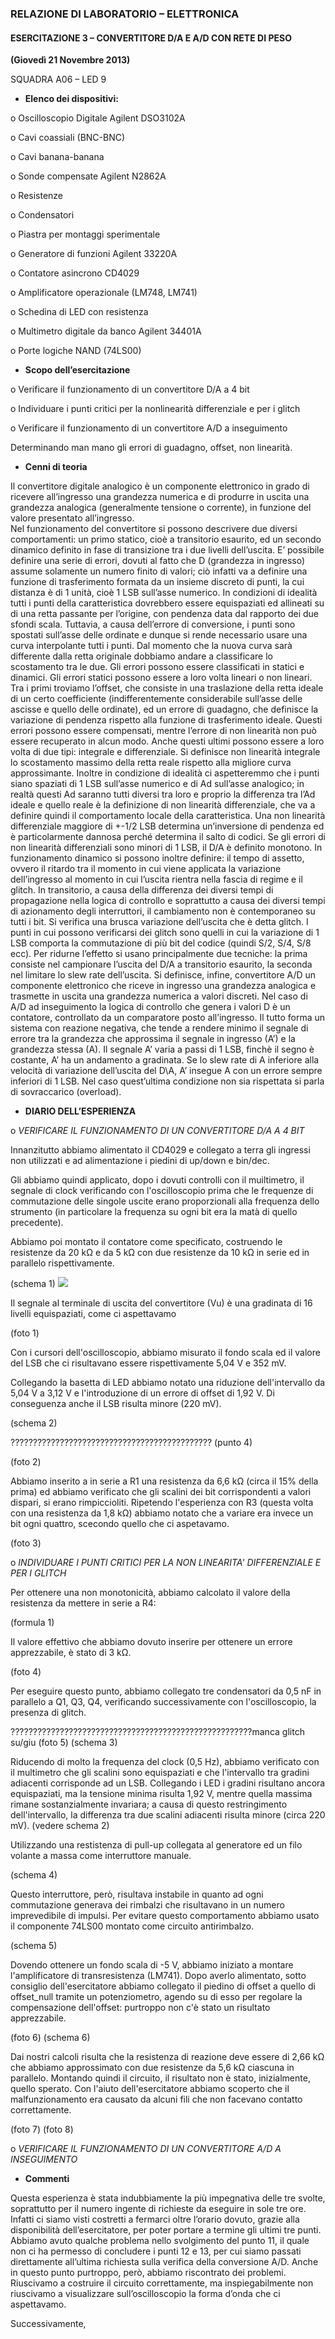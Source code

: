 ﻿### RELAZIONE DI LABORATORIO – ELETTRONICA
#### ESERCITAZIONE 3 – CONVERTITORE D/A E A/D CON RETE DI PESO 
**(Giovedì 21 Novembre 2013)**

SQUADRA A06  – LED 9


-	**Elenco dei dispositivi:**
	
o	Oscilloscopio Digitale Agilent DSO3102A 

o	Cavi coassiali (BNC-BNC)

o	Cavi banana-banana

o	Sonde compensate Agilent N2862A

o	Resistenze

o	Condensatori

o	Piastra per montaggi sperimentale 

o	Generatore di funzioni Agilent 33220A

o	Contatore asincrono CD4029

o	Amplificatore operazionale (LM748, LM741)

o	Schedina di LED con resistenza

o	Multimetro digitale da banco Agilent 34401A

o	Porte logiche NAND (74LS00)


-	**Scopo dell’esercitazione**

o Verificare il funzionamento di un convertitore D/A a 4 bit

o Individuare i punti critici per la nonlinearità differenziale e per i glitch

o Verificare il funzionamento di un convertitore A/D a inseguimento

Determinando man mano gli errori di guadagno, offset, non linearità.


-	**Cenni di teoria**

Il convertitore digitale analogico è un componente elettronico in grado di ricevere all’ingresso una grandezza numerica e di produrre in uscita una grandezza analogica (generalmente tensione o corrente), in funzione del valore presentato all’ingresso.   
Nel funzionamento del convertitore si possono descrivere due diversi comportamenti: un primo statico, cioè a transitorio esaurito, ed un secondo dinamico definito in fase di transizione tra i due livelli dell’uscita. 
E’ possibile definire una serie di errori, dovuti al fatto che D (grandezza in ingresso) assume solamente un numero finito di valori; ciò infatti va a definire una funzione di trasferimento formata da un insieme discreto di punti, la cui distanza è di 1 unità, cioè 1 LSB sull’asse numerico.
In condizioni di idealità tutti i punti della caratteristica dovrebbero essere equispaziati ed allineati su di una retta passante per l’origine, con pendenza data dal rapporto dei due sfondi scala. Tuttavia, a causa dell’errore di conversione, i punti sono spostati sull’asse delle ordinate e dunque si rende necessario usare una curva interpolante tutti i punti. Dal momento che la nuova curva sarà differente dalla retta originale dobbiamo andare a classificare lo scostamento tra le due. Gli errori possono essere classificati in statici e dinamici.
Gli errori statici possono essere a loro volta lineari o non lineari. Tra i primi troviamo l’offset, che consiste in una traslazione della retta ideale di un certo coefficiente (indifferentemente considerabile sull’asse delle ascisse e quello delle ordinate), ed un errore di guadagno, che definisce la variazione di pendenza rispetto alla funzione di trasferimento ideale. Questi errori possono essere compensati, mentre l’errore di non linearità non può essere recuperato in alcun modo. Anche questi ultimi possono essere a loro volta di due tipi: integrale e differenziale. Si definisce non linearità integrale lo scostamento massimo della retta reale rispetto alla migliore curva approssimante. Inoltre in condizione di idealità ci aspetteremmo che i punti siano spaziati di 1 LSB sull’asse numerico e di Ad sull’asse analogico; in realtà questi Ad saranno tutti diversi tra loro e proprio la differenza tra l’Ad ideale e quello reale è la definizione di non linearità differenziale, che va a definire quindi il comportamento locale della caratteristica. Una non linearità differenziale maggiore di +-1/2 LSB determina un’inversione di pendenza ed è particolarmente dannosa perché determina il salto di codici. Se gli errori di non linearità differenziali sono minori di 1 LSB, il D/A è definito monotono.
In funzionamento dinamico si possono inoltre definire: il tempo di assetto, ovvero il ritardo tra il momento in cui viene applicata la variazione dell’ingresso al momento in cui l’uscita rientra nella fascia di regime e il glitch. In transitorio, a causa della differenza dei diversi tempi di propagazione nella logica di controllo e soprattutto a causa dei diversi tempi di azionamento degli interruttori, il cambiamento non è contemporaneo su tutti i bit. Si verifica una brusca variazione dell’uscita che è detta glitch.  I punti in cui possono verificarsi dei glitch sono quelli in cui la variazione di 1 LSB comporta la commutazione di più bit del codice (quindi S/2, S/4, S/8 ecc). Per ridurne l’effetto si usano principalmente due tecniche: la prima consiste nel campionare l’uscita del D/A a transitorio esaurito, la seconda nel limitare lo slew rate dell’uscita.
Si definisce, infine, convertitore A/D un componente elettronico che riceve in ingresso una grandezza analogica e trasmette in uscita una grandezza numerica a valori discreti. Nel caso di A/D ad inseguimento la logica di controllo che genera i valori D è un contatore, controllato da un comparatore posto all’ingresso. Il tutto forma un sistema con reazione negativa, che tende a rendere minimo il segnale di errore tra la grandezza che approssima il segnale in ingresso (A’) e la grandezza stessa (A). Il segnale A’ varia a passi di 1 LSB, finchè il segno è costante, A’ ha un andamento a gradinata. Se lo slew rate di A inferiore alla velocità di variazione dell’uscita del D\A, A’ insegue A con un errore sempre inferiori di 1 LSB. Nel caso quest’ultima condizione non sia rispettata si parla di sovraccarico (overload).  

-	**DIARIO DELL’ESPERIENZA**

o *VERIFICARE IL FUNZIONAMENTO DI UN CONVERTITORE D/A A 4 BIT*

Innanzitutto abbiamo alimentato il CD4029 e collegato a terra gli ingressi non utilizzati e ad alimentazione i piedini di up/down e bin/dec. 

Gli abbiamo quindi applicato, dopo i dovuti controlli con il muiltimetro, il segnale di clock verificando con l'oscilloscopio prima che le frequenze di commutazione delle singole uscite erano proporzionali alla frequenza dello strumento (in particolare la frequenza su ogni bit era la matà di quello precedente). 

Abbiamo poi montato il contatore come specificato, costruendo le resistenze da 20 k&Omega; e da 5 k&Omega; con due resistenze da 10 k&Omega; in serie ed in parallelo rispettivamente.

(schema 1)  ![](../Schemi/Lab4/circuito_1.png "")


Il segnale al terminale di uscita del convertitore (Vu) è una gradinata di 16 livelli equispaziati, come ci aspettavamo

(foto 1)

Con i cursori dell'oscilloscopio, abbiamo misurato il fondo scala ed il valore del LSB che ci risultavano essere rispettivamente 5,04 V e 352 mV. 

Collegando la basetta di LED abbiamo notato una riduzione dell'intervallo da 5,04 V a 3,12 V e l'introduzione di un errore di offset di 1,92 V. Di conseguenza anche il LSB risulta minore (220 mV).

(schema 2)

????????????????????????????????????????????? (punto 4)

(foto 2)

Abbiamo inserito a in serie a R1 una resistenza da 6,6 k&Omega; (circa il 15% della prima) ed abbiamo verificato che gli scalini dei bit corrispondenti a valori dispari, si erano rimpiccioliti. Ripetendo l'esperienza con R3 (questa volta con una resistenza da 1,8 k&Omega;) abbiamo notato che a variare era invece un bit ogni quattro, scecondo quello che ci aspetavamo. 

(foto 3)


o *INDIVIDUARE I PUNTI CRITICI PER LA NON LINEARITA' DIFFERENZIALE E PER I GLITCH*

Per ottenere una non monotonicità, abbiamo calcolato il valore della resistenza da mettere in serie a R4:
 
(formula 1)

Il valore effettivo che abbiamo dovuto inserire per ottenere un errore apprezzabile, è stato di 3 k&Omega;.

(foto 4)

Per eseguire questo punto, abbiamo collegato tre condensatori da 0,5 nF in parallelo a Q1, Q3, Q4, verificando successivamente con l'oscilloscopio, la presenza di glitch.

??????????????????????????????????????????????????????manca glitch su/giu
(foto 5) (schema 3)

Riducendo di molto la frequenza del clock (0,5 Hz), abbiamo verificato con il multimetro che gli scalini sono equispaziati e che l'intervallo tra gradini adiacenti corrisponde ad un LSB. Collegando i LED i gradini risultano ancora equispaziati, ma la tensione minima risulta 1,92 V, mentre quella massima rimane sostanzialmente invariara; a causa di questo restringimento dell'intervallo, la differenza tra due scalini adiacenti risulta minore (circa 220 mV). (vedere schema 2)

Utilizzando una restistenza di pull-up collegata al generatore ed un filo volante a massa come interruttore manuale.

(schema 4)

Questo interruttore, però, risultava instabile in quanto ad ogni commutazione generava dei rimbalzi che risultavano in un numero imprevedibile di impulsi. Per evitare questo comportamento abbiamo usato il componente 74LS00 montato come circuito antirimbalzo.

(schema 5)

Dovendo ottenere un fondo scala di -5 V, abbiamo iniziato a montare l'amplificatore di transresistenza (LM741). Dopo averlo alimentato, sotto consiglio dell'esercitatore abbiamo collegato il piedino di offset a quello di offset_null tramite un potenziometro, agendo su di esso per regolare la compensazione dell'offset: purtroppo non c'è stato un risultato apprezzabile.

(foto 6) (schema 6)

Dai nostri calcoli risulta che la resistenza di reazione deve essere di 2,66 k&Omega; che abbiamo approssimato con due resistenze da 5,6 k&Omega; ciascuna in parallelo. Montando quindi il circuito, il risultato non è stato, inizialmente, quello sperato. Con l'aiuto dell'esercitatore abbiamo scoperto che il malfunzionamento era causato da alcuni fili che non facevano contatto correttamente.

(foto 7) (foto 8)





o *VERIFICARE IL FUNZIONAMENTO DI UN CONVERTITORE A/D A INSEGUIMENTO*





-	**Commenti**

Questa esperienza è stata indubbiamente la più impegnativa delle tre svolte, soprattutto per il numero ingente di richieste da eseguire in sole tre ore. Infatti ci siamo visti costretti a fermarci oltre l’orario dovuto, grazie alla disponibilità dell’esercitatore, per poter portare a termine gli ultimi tre punti. 
Abbiamo avuto qualche problema nello svolgimento del punto 11, il quale non ci ha permesso di concludere i punti 12 e 13, per cui siamo passati direttamente all’ultima richiesta sulla verifica della conversione A/D. Anche in questo punto purtroppo, però, abbiamo riscontrato dei problemi. Riuscivamo a costruire il circuito correttamente, ma inspiegabilmente non riuscivamo a visualizzare sull’oscilloscopio la forma d’onda che ci aspettavamo.

Successivamente,




